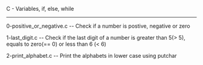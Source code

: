 C - Variables, if, else, while


--------------------------------


0-positive_or_negative.c -- Check if a number is postive, negative or zero


1-last_digit.c -- Check if the last digit of a number is greater than 5(> 5), equals to zero(== 0) or less than 6 (< 6)


2-print_alphabet.c -- Print the alphabets in lower case using putchar


